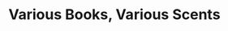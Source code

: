 ---
inv_num: 2011-193
add_credit:
url: 2011-193-various-books-various-scents1
title: Various Books, Various Scents
year: '2011'
display_year: '2011'
medium: Books paired with perfume on table.
dims: '35 x 99 x 35.5 inches '
pitch: "​Books paired w/ celeb perfumes. "
ps: "​from left: <i>DNS and BIND 4<sup>th</sup> Edition</i> by Paul Albitz and Cricket
  Liu and<i>Someday</i> by Justin Bieber; <i>E.A.R.L. The Autobiography of DMX </i>as
  told to Smokey D. Fontaine<i> </i>and <i>Black Star</i> by Avril Lavigne; <i>Subculture:
  the Meaning of Style</i> by Dick Hebdige and <i>Jonas For Girls! By Disney Eau de
  Toilette</i> by the Jonas Brothers; <i>The Originality of the Avant-Garde and Other
  Modernist Myths </i>by Rosalind E. Krauss and <i>Queen</i>by Queen Latifah; <i>Studio
  and Cube: On the relationship between where art is made and where art is displayed</i>
  by Brian O’Doherty and <i>Parisienne </i>by Yves Saint Laurent; <i>PUNK 365</i>
  by Holly George-Warren, foreword by Richard Hell and <i>Ready to Rock</i> by Hannah
  Montana "
live_url:
youtube:
related_code:
subheading:
download:
commission:
layout: things-i-made
---